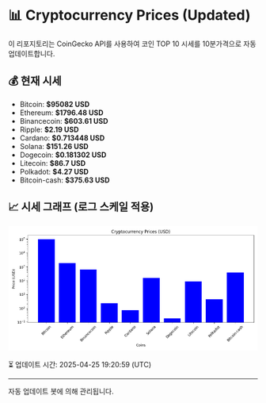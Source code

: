 
# 📊 Cryptocurrency Prices (Updated)

이 리포지토리는 CoinGecko API를 사용하여 코인 TOP 10 시세를 10분가격으로 자동 업데이트합니다.

## 💰 현재 시세
- Bitcoin: **$95082 USD**
- Ethereum: **$1796.48 USD**
- Binancecoin: **$603.61 USD**
- Ripple: **$2.19 USD**
- Cardano: **$0.713448 USD**
- Solana: **$151.26 USD**
- Dogecoin: **$0.181302 USD**
- Litecoin: **$86.7 USD**
- Polkadot: **$4.27 USD**
- Bitcoin-cash: **$375.63 USD**

## 📈 시세 그래프 (로그 스케일 적용)
![Crypto Prices](crypto_prices.png)

⏳ 업데이트 시간: 2025-04-25 19:20:59 (UTC)

---
자동 업데이트 봇에 의해 관리됩니다.
